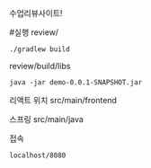 수업리뷰사이트!


#실행
review/
```
./gradlew build 
```

review/build/libs
```
java -jar demo-0.0.1-SNAPSHOT.jar
```

리액트 위치
src/main/frontend

스프링
src/main/java

접속
```
localhost/8080
```
